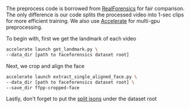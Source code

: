 The preprocess code is borrowed from [RealForensics](https://github.com/ahaliassos/RealForensics)
for fair comparison. The only difference is our code splits the processed video into 1-sec clips
for more efficient training. We also use [Accelerate](https://huggingface.co/docs/accelerate/index)
for multi-gpu preprocessing.

To begin with, first we get the landmark of each video
```sh
accelerate launch get_landmark.py \
--data_dir [path to faceforensics dataset root]
```

Next, we crop and align the face
```sh
accelerate launch extract_single_aligned_face.py \
--data_dir [path to faceforensics dataset root] \
--save_dir ffpp-cropped-face
```

Lastly, don't forget to put the [split jsons](https://github.com/ondyari/FaceForensics/tree/master/dataset/splits) under the dataset root